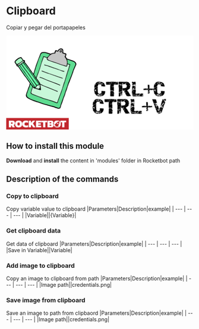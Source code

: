 # Clipboard
  
Copiar y pegar del portapapeles  
  
![banner](imgs/Banner_clipboard.png)
## How to install this module
  
__Download__ and __install__ the content in 'modules' folder in Rocketbot path  



## Description of the commands

### Copy to clipboard
  
Copy variable value to clipboard
|Parameters|Description|example|
| --- | --- | --- |
|Variable||{Variable}|

### Get clipboard data
  
Get data of clipboard
|Parameters|Description|example|
| --- | --- | --- |
|Save in Variable||Variable|

### Add image to clipboard
  
Copy an image to clipboard from path
|Parameters|Description|example|
| --- | --- | --- |
|Image path||credentials.png|

### Save image from clipboard
  
Save an image to path from clipbaord
|Parameters|Description|example|
| --- | --- | --- |
|Image path||credentials.png|
